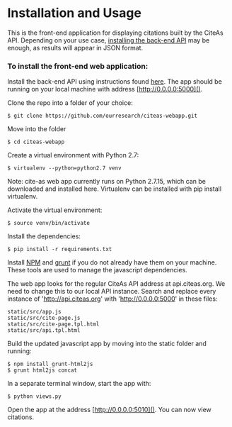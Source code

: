 Installation and Usage
=====================

This is the front-end application for displaying citations
 built by the CiteAs API. Depending on your use case, 
[installing the back-end API](https://github.com/ourresearch/citeas-api/blob/master/installation.md) may be enough,
as results will appear in JSON format.

### To install the front-end web application:

Install the back-end API using instructions found [here](https://github.com/ourresearch/citeas-api/blob/master/installation.md). 
The app should be running on your local machine with address [http://0.0.0.0:5000]().

Clone the repo into a folder of your choice:

`$ git clone https://github.com/ourresearch/citeas-webapp.git`

Move into the folder

`$ cd citeas-webapp`

Create a virtual environment with Python 2.7:

`$ virtualenv --python=python2.7 venv`

Note: cite-as web app currently runs on Python 2.7.15, which can be downloaded and installed here. Virtualenv can be installed with pip install virtualenv.

Activate the virtual environment:

`$ source venv/bin/activate`

Install the dependencies:

`$ pip install -r requirements.txt`

Install [NPM](https://www.npmjs.com/get-npm) and [grunt](https://gruntjs.com/installing-grunt) if 
you do not already have them on your machine. These tools are used to manage the javascript dependencies.

The web app looks for the regular CiteAs API address at api.citeas.org. We need to change this to our local API instance.
Search and replace every instance of 'http://api.citeas.org' with 'http://0.0.0.0:5000' in these files:
```
static/src/app.js
static/src/cite-page.js
static/src/cite-page.tpl.html
static/src/api.tpl.html
```
Build the updated javascript app by moving into the static folder and running:
```
$ npm install grunt-html2js
$ grunt html2js concat
```
In a separate terminal window, start the app with:

`$ python views.py`

Open the app at the address [http://0.0.0.0:5010](). You can now view citations.